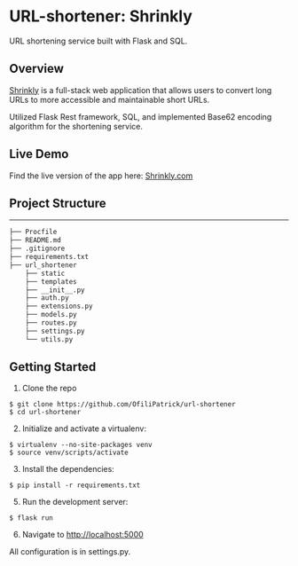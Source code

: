 # URL-shortener: Shrinkly

URL shortening service built with Flask and SQL.

## Overview

[Shrinkly](https://shrinkly.herokuapp.com/) is a full-stack web application that allows users to convert long URLs to more accessible and maintainable short URLs.

Utilized Flask Rest framework, SQL, and implemented Base62 encoding algorithm for the shortening service.

## Live Demo

Find the live version of the app here: [Shrinkly.com](https://shrinkly.herokuapp.com/)

## Project Structure

---

```sh
├── Procfile
├── README.md
├── .gitignore
├── requirements.txt
├── url_shortener
    ├── static  
    ├── templates
    ├── __init__.py
    ├── auth.py
    ├── extensions.py
    ├── models.py
    ├── routes.py
    ├── settings.py
    └── utils.py
```

## Getting Started

1. Clone the repo

```
$ git clone https://github.com/OfiliPatrick/url-shortener
$ cd url-shortener
```

2. Initialize and activate a virtualenv:

```
$ virtualenv --no-site-packages venv
$ source venv/scripts/activate
```

3. Install the dependencies:

```
$ pip install -r requirements.txt
```

5. Run the development server:

```
$ flask run
```

6. Navigate to [http://localhost:5000](http://localhost:5000)

All configuration is in settings.py.
